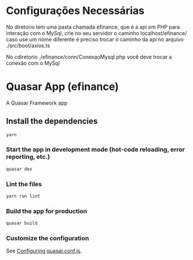 # Configurações Necessárias
No diretorio tem uma pasta chamada efinance, que é a api em PHP para interação com o MySql, crie no seu servidor o caminho localhost/efinance/ caso use um nome diferente é preciso trocar o caminho da api no arquivo ./src/boot/axios.ts

No cdiretorio ./efinance/conn/ConexaoMysql.php você deve trocar a conexão com o MySql

# Quasar App (efinance)

A Quasar Framework app

## Install the dependencies
```bash
yarn
```

### Start the app in development mode (hot-code reloading, error reporting, etc.)
```bash
quasar dev
```

### Lint the files
```bash
yarn run lint
```

### Build the app for production
```bash
quasar build
```

### Customize the configuration
See [Configuring quasar.conf.js](https://quasar.dev/quasar-cli/quasar-conf-js).
